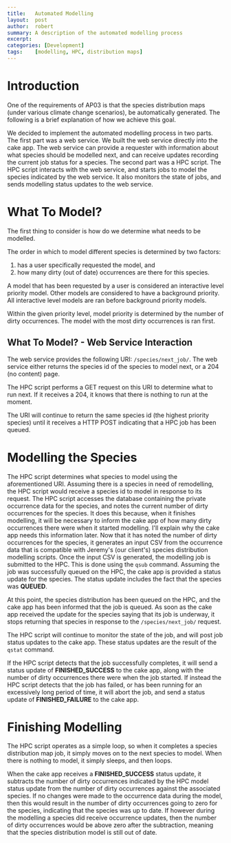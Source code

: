 ```yaml
---
title:   Automated Modelling
layout:  post
author:  robert
summary: A description of the automated modelling process
excerpt:
categories: [Development]
tags:    [modelling, HPC, distribution maps]
---
```


Introduction
==============

One of the requirements of AP03 is that the species distribution maps (under
various climate change scenarios), be automatically generated. The following is
a brief explanation of how we achieve this goal.

We decided to implement the automated modelling process in two parts. The
first part was a web service. We built the web service directly into the cake
app. The web service can provide a requester with information about what species
should be modelled next, and can receive updates recording the current job
status for a species.
The second part was a HPC script. The HPC script interacts with the web service,
and starts jobs to model the species indicated by the web service. It also
monitors the state of jobs, and sends modelling status updates to the web
service.

What To Model?
==============

The first thing to consider is how do we determine what needs to be modelled.

The order in which to model different species is determined by two factors:

1. has a user specifically requested the model, and
2. how many dirty (out of date) occurrences are there for this species.

A model that has been requested by a user is considered an interactive level
priority model. Other models are considered to have a background priority. All
interactive level models are ran before background priority models.

Within the given priority level, model priority is determined by the number of
dirty occurrences. The model with the most dirty occurrences is ran first.

What To Model? - Web Service Interaction
----------------------------------------

The web service provides the following URI: <code>/species/next_job/</code>.
The web service either returns the species id of the species to model next,
or a 204 (no content) page.

The HPC script performs a GET request on this URI to determine what to run next.
If it receives a 204, it knows that there is nothing to run at the moment.

The URI will continue to return the same species id (the highest priority species)
until it receives a HTTP POST indicating that a HPC job has been queued.

Modelling the Species
========================

The HPC script determines what species to model using the aforementioned URI.
Assuming there is a species in need of remodelling, the HPC script would
receive a species id to model in response to its request. The HPC script
accesses the database containing the private occurrence data for the species, and notes the
current number of dirty occurrences for the species. It does this because, when it finishes modelling,
it will be necessary to inform the cake app of how many dirty occurrences there 
were when it started modelling. I'll explain why the cake app needs this 
information later. Now that it has noted the number of dirty occurrences for the
species, it generates an input CSV from the occurrence data that is compatible
with Jeremy's (our client's) species distribution modelling scripts. Once
the input CSV is generated, the modelling job is submitted to the HPC. This is
done using the <code>qsub</code> command.
Assuming the job was successfully queued on the HPC, the cake app is provided
a status update for the species. The status update includes the fact that the
species was **QUEUED**.

At this point, the species distribution has been queued on the HPC, and the
cake app has been informed that the job is queued. As soon as the cake app
received the update for the species saying that its job is underway, it stops
returning that species in response to the <code>/species/next_job/</code> request.

The HPC script will continue to monitor the state of the job, and will
post job status updates to the cake app. These status updates are the result
of the <code>qstat</code> command.

If the HPC script detects that the job successfully completes, it will send a status
update of **FINISHED_SUCCESS** to the cake app, along with the number of
dirty occurrences there were when the job started. If instead the HPC script detects 
that the job has failed, or has been running for an excessively long period of 
time, it will abort the job, and send a status update of **FINISHED_FAILURE** 
to the cake app.

Finishing Modelling
========================

The HPC script operates as a simple loop, so when it completes a species 
distribution map job, it simply moves on to the next species to model. When there 
is nothing to model, it simply sleeps, and then loops.

When the cake app receives a **FINISHED_SUCCESS** status update, it subtracts
the number of dirty occurrences indicated by the HPC model status update from the
number of dirty occurrences against the associated species. If no changes were
made to the occurrence data during the model, then this would result in the
number of dirty occurrences going to zero for the species, indicating that the 
species was up to date. If however during the modelling
a species did receive occurrence updates, then the number of dirty occurrences
would be above zero after the subtraction, meaning that the species distribution 
model is still out of date.

